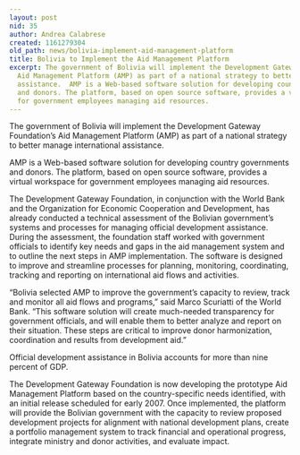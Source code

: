 ```yaml
---
layout: post
nid: 35
author: Andrea Calabrese
created: 1161279304
old_path: news/bolivia-implement-aid-management-platform
title: Bolivia to Implement the Aid Management Platform
excerpt: The government of Bolivia will implement the Development Gateway Foundation’s
  Aid Management Platform (AMP) as part of a national strategy to better manage international
  assistance.  AMP is a Web-based software solution for developing country governments
  and donors. The platform, based on open source software, provides a virtual workspace
  for government employees managing aid resources.
---
```


The government of Bolivia will implement the Development Gateway Foundation’s Aid Management Platform (AMP) as part of a national strategy to better manage international assistance.

AMP is a Web-based software solution for developing country governments and donors. The platform, based on open source software, provides a virtual workspace for government employees managing aid resources.

The Development Gateway Foundation, in conjunction with the World Bank and the Organization for Economic Cooperation and Development, has already conducted a technical assessment of the Bolivian government’s systems and processes for managing official development assistance. During the assessment, the foundation staff worked with government officials to identify key needs and gaps in the aid management system and to outline the next steps in AMP implementation. The software is designed to improve and streamline processes for planning, monitoring, coordinating, tracking and reporting on international aid flows and activities.

“Bolivia selected AMP to improve the government’s capacity to review, track and monitor all aid flows and programs,” said Marco Scuriatti of the World Bank. “This software solution will create much-needed transparency for government officials, and will enable them to better analyze and report on their situation. These steps are critical to improve donor harmonization, coordination and results from development aid.”

Official development assistance in Bolivia accounts for more than nine percent of GDP.

The Development Gateway Foundation is now developing the prototype Aid Management Platform based on the country-specific needs identified, with an initial release scheduled for early 2007. Once implemented, the platform will provide the Bolivian government with the capacity to review proposed development projects for alignment with national development plans, create a portfolio management system to track financial and operational progress, integrate ministry and donor activities, and evaluate impact.
